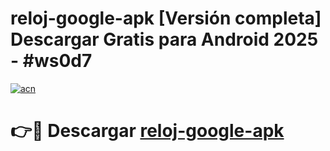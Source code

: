 # reloj-google-apk  [Versión completa] Descargar Gratis para Android 2025 - #ws0d7

[![acn](https://github.com/user-attachments/assets/0f9c940e-d8b0-45ae-aac7-cd30a18b3e1c)](https://apps.freeplayer.one?title=reloj-google-apk&ref=9F)

# 👉🔴 Descargar [reloj-google-apk](https://apps.freeplayer.one?title=reloj-google-apk&ref=9F)